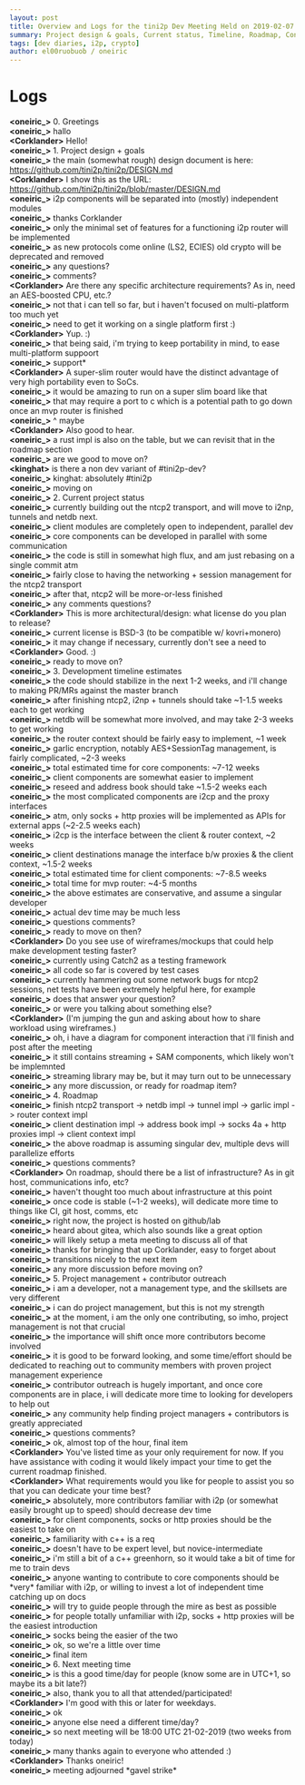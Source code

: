 ```yaml
---
layout: post
title: Overview and Logs for the tini2p Dev Meeting Held on 2019-02-07
summary: Project design & goals, Current status, Timeline, Roadmap, Contributors outreach, and miscellaneous
tags: [dev diaries, i2p, crypto]
author: el00ruobuob / oneiric
---
```


# Logs

**\<oneiric\_>** 0. Greetings  
**\<oneiric\_>** hallo  
**\<Corklander>** Hello!  
**\<oneiric\_>** 1. Project design + goals  
**\<oneiric\_>** the main (somewhat rough) design document is here: https://github.com/tini2p/tini2p/DESIGN.md  
**\<Corklander>** I show this as the URL: https://github.com/tini2p/tini2p/blob/master/DESIGN.md  
**\<oneiric\_>** i2p components will be separated into (mostly) independent modules  
**\<oneiric\_>** thanks Corklander   
**\<oneiric\_>** only the minimal set of features for a functioning i2p router will be implemented  
**\<oneiric\_>** as new protocols come online (LS2, ECIES) old crypto will be deprecated and removed  
**\<oneiric\_>** any questions?  
**\<oneiric\_>** comments?  
**\<Corklander>** Are there any specific architecture requirements? As in, need an AES-boosted CPU, etc.?  
**\<oneiric\_>** not that i can tell so far, but i haven't focused on multi-platform too much yet  
**\<oneiric\_>** need to get it working on a single platform first :)  
**\<Corklander>** Yup. :)  
**\<oneiric\_>** that being said, i'm trying to keep portability in mind, to ease multi-platform suppoort  
**\<oneiric\_>** support\*  
**\<Corklander>** A super-slim router would have the distinct advantage of very high portability even to SoCs.    
**\<oneiric\_>** it would be amazing to run on a super slim board like that  
**\<oneiric\_>** that may require a port to c which is a potential path to go down once an mvp router is finished  
**\<oneiric\_>** ^ maybe  
**\<Corklander>** Also good to hear.  
**\<oneiric\_>** a rust impl is also on the table, but we can revisit that in the roadmap section  
**\<oneiric\_>** are we good to move on?  
**\<kinghat>** is there a non dev variant of #tini2p-dev?  
**\<oneiric\_>** kinghat: absolutely #tini2p  
**\<oneiric\_>** moving on  
**\<oneiric\_>** 2. Current project status  
**\<oneiric\_>** currently building out the ntcp2 transport, and will move to i2np, tunnels and netdb next.  
**\<oneiric\_>** client modules are completely open to independent, parallel dev  
**\<oneiric\_>** core components can be developed in parallel with some communication  
**\<oneiric\_>** the code is still in somewhat high flux, and am just rebasing on a single commit atm  
**\<oneiric\_>** fairly close to having the networking + session management for the ntcp2 transport  
**\<oneiric\_>** after that, ntcp2 will be more-or-less finished  
**\<oneiric\_>** any comments questions?  
**\<Corklander>** This is more architectural/design: what license do you plan to release?  
**\<oneiric\_>** current license is BSD-3 (to be compatible w/ kovri+monero)  
**\<oneiric\_>** it may change if necessary, currently don't see a need to  
**\<Corklander>** Good. :)  
**\<oneiric\_>** ready to move on?  
**\<oneiric\_>** 3. Development timeline estimates  
**\<oneiric\_>** the code should stabilize in the next 1-2 weeks, and i'll change to making PR/MRs against the master branch  
**\<oneiric\_>** after finishing ntcp2, i2np + tunnels should take ~1-1.5 weeks each to get working  
**\<oneiric\_>** netdb will be somewhat more involved, and may take 2-3 weeks to get working  
**\<oneiric\_>** the router context should be fairly easy to implement, ~1 week  
**\<oneiric\_>** garlic encryption, notably AES+SessionTag management, is fairly complicated, ~2-3 weeks  
**\<oneiric\_>** total estimated time for core components: ~7-12 weeks  
**\<oneiric\_>** client components are somewhat easier to implement  
**\<oneiric\_>** reseed and address book should take ~1.5-2 weeks each  
**\<oneiric\_>** the most complicated components are i2cp and the proxy interfaces  
**\<oneiric\_>** atm, only socks + http proxies will be implemented as APIs for external apps (~2-2.5 weeks each)  
**\<oneiric\_>** i2cp is the interface between the client & router context, ~2 weeks  
**\<oneiric\_>** client destinations manage the interface b/w proxies & the client context, ~1.5-2 weeks  
**\<oneiric\_>** total estimated time for client components: ~7-8.5 weeks  
**\<oneiric\_>** total time for mvp router: ~4-5 months  
**\<oneiric\_>** the above estimates are conservative, and assume a singular developer  
**\<oneiric\_>** actual dev time may be much less  
**\<oneiric\_>** questions comments?  
**\<oneiric\_>** ready to move on then?  
**\<Corklander>** Do you see use of wireframes/mockups that could help make development testing faster?  
**\<oneiric\_>** currently using Catch2 as a testing framework  
**\<oneiric\_>** all code so far is covered by test cases  
**\<oneiric\_>** currently hammering out some network bugs for ntcp2 sessions, net tests have been extremely helpful here, for example  
**\<oneiric\_>** does that answer your question?  
**\<oneiric\_>** or were you talking about something else?  
**\<Corklander>** (I'm jumping the gun and asking about how to share workload using wireframes.)  
**\<oneiric\_>** oh, i have a diagram for component interaction that i'll finish and post after the meeting  
**\<oneiric\_>** it still contains streaming + SAM components, which likely won't be implemnted  
**\<oneiric\_>** streaming library may be, but it may turn out to be unnecessary  
**\<oneiric\_>** any more discussion, or ready for roadmap item?  
**\<oneiric\_>** 4. Roadmap  
**\<oneiric\_>** finish ntcp2 transport -> netdb impl -> tunnel impl -> garlic impl -> router context impl  
**\<oneiric\_>** client destination impl -> address book impl -> socks 4a + http proxies impl -> client context impl  
**\<oneiric\_>** the above roadmap is assuming singular dev, multiple devs will parallelize efforts  
**\<oneiric\_>** questions comments?  
**\<Corklander>** On roadmap, should there be a list of infrastructure? As in git host, communications info, etc?  
**\<oneiric\_>** haven't thought too much about infrastructure at this point  
**\<oneiric\_>** once code is stable (~1-2 weeks), will dedicate more time to things like CI, git host, comms, etc  
**\<oneiric\_>** right now, the project is hosted on github/lab  
**\<oneiric\_>** heard about gitea, which also sounds like a great option  
**\<oneiric\_>** will likely setup a meta meeting to discuss all of that  
**\<oneiric\_>** thanks for bringing that up Corklander, easy to forget about  
**\<oneiric\_>** transitions nicely to the next item  
**\<oneiric\_>** any more discussion before moving on?  
**\<oneiric\_>** 5. Project management + contributor outreach  
**\<oneiric\_>** i am a developer, not a management type, and the skillsets are very different  
**\<oneiric\_>** i can do project management, but this is not my strength  
**\<oneiric\_>** at the moment, i am the only one contributing, so imho, project management is not that crucial  
**\<oneiric\_>** the importance will shift once more contributors become involved  
**\<oneiric\_>** it is good to be forward looking, and some time/effort should be dedicated to reaching out to community members with proven project management experience  
**\<oneiric\_>** contributor outreach is hugely important, and once core components are in place, i will dedicate more time to looking for developers to help out  
**\<oneiric\_>** any community help finding project managers + contributors is greatly appreciated  
**\<oneiric\_>** questions comments?  
**\<oneiric\_>** ok, almost top of the hour, final item  
**\<Corklander>** You've listed time as your only requirement for now. If you have assistance with coding it would likely impact your time to get the current roadmap finished.   
**\<Corklander>** What requirements would you like for people to assist you so that you can dedicate your time best?   
**\<oneiric\_>** absolutely, more contributors familiar with i2p (or somewhat easily brought up to speed) should decrease dev time  
**\<oneiric\_>** for client components, socks or http proxies should be the easiest to take on  
**\<oneiric\_>** familiarity with c++ is a req  
**\<oneiric\_>** doesn't have to be expert level, but novice-intermediate  
**\<oneiric\_>** i'm still a bit of a c++ greenhorn, so it would take a bit of time for me to train devs  
**\<oneiric\_>** anyone wanting to contribute to core components should be \*very\* familiar with i2p, or willing to invest a lot of independent time catching up on docs  
**\<oneiric\_>** will try to guide people through the mire as best as possible  
**\<oneiric\_>** for people totally unfamiliar with i2p, socks + http proxies will be the easiest introduction  
**\<oneiric\_>** socks being the easier of the two  
**\<oneiric\_>** ok, so we're a little over time  
**\<oneiric\_>** final item  
**\<oneiric\_>** 6. Next meeting time  
**\<oneiric\_>** is this a good time/day for people (know some are in UTC+1, so maybe its a bit late?)  
**\<oneiric\_>** also, thank you to all that attended/participated!  
**\<Corklander>** I'm good with this or later for weekdays.  
**\<oneiric\_>** ok  
**\<oneiric\_>** anyone else need a different time/day?  
**\<oneiric\_>** so next meeting will be 18:00 UTC 21-02-2019 (two weeks from today)  
**\<oneiric\_>** many thanks again to everyone who attended :)  
**\<Corklander>** Thanks oneiric!  
**\<oneiric\_>** meeting adjourned \*gavel strike\*  
